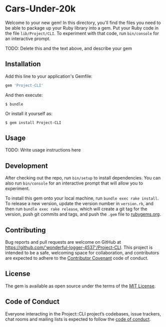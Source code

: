 # Cars-Under-20k

Welcome to your new gem! In this directory, you'll find the files you need to be able to package up your Ruby library into a gem. Put your Ruby code in the file `lib/Project/CLI`. To experiment with that code, run `bin/console` for an interactive prompt.

TODO: Delete this and the text above, and describe your gem

## Installation

Add this line to your application's Gemfile:

```ruby
gem 'Project-CLI'
```

And then execute:

    $ bundle

Or install it yourself as:

    $ gem install Project-CLI

## Usage

TODO: Write usage instructions here

## Development

After checking out the repo, run `bin/setup` to install dependencies. You can also run `bin/console` for an interactive prompt that will allow you to experiment.

To install this gem onto your local machine, run `bundle exec rake install`. To release a new version, update the version number in `version.rb`, and then run `bundle exec rake release`, which will create a git tag for the version, push git commits and tags, and push the `.gem` file to [rubygems.org](https://rubygems.org).

## Contributing

Bug reports and pull requests are welcome on GitHub at https://github.com/'wonderful-logger-4537'/Project-CLI. This project is intended to be a safe, welcoming space for collaboration, and contributors are expected to adhere to the [Contributor Covenant](http://contributor-covenant.org) code of conduct.

## License

The gem is available as open source under the terms of the [MIT License](https://opensource.org/licenses/MIT).

## Code of Conduct

Everyone interacting in the Project::CLI project’s codebases, issue trackers, chat rooms and mailing lists is expected to follow the [code of conduct](https://github.com/'wonderful-logger-4537'/Project-CLI/blob/master/CODE_OF_CONDUCT.md).
